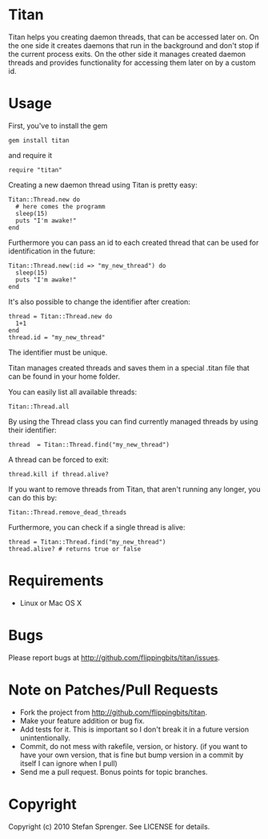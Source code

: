 Titan
======

Titan helps you creating daemon threads, that can be accessed later on. On the one side it creates daemons that run in the background and don't stop if the current process exits. On the other
side it manages created daemon threads and provides functionality for accessing them later on by a custom id.

Usage
======

First, you've to install the gem

    gem install titan

and require it

    require "titan"

Creating a new daemon thread using Titan is pretty easy:

    Titan::Thread.new do
      # here comes the programm
      sleep(15)
      puts "I'm awake!"
    end

Furthermore you can pass an id to each created thread that can be used for identification in the future:

    Titan::Thread.new(:id => "my_new_thread") do
      sleep(15)
      puts "I'm awake!"
    end

It's also possible to change the identifier after creation:

    thread = Titan::Thread.new do
      1+1
    end
    thread.id = "my_new_thread"

The identifier must be unique.

Titan manages created threads and saves them in a special .titan file that can be found in your home folder.

You can easily list all available threads:

    Titan::Thread.all

By using the Thread class you can find currently managed threads by using their identifier:

    thread  = Titan::Thread.find("my_new_thread")

A thread can be forced to exit:

    thread.kill if thread.alive?

If you want to remove threads from Titan, that aren't running any longer, you can do this by:

    Titan::Thread.remove_dead_threads

Furthermore, you can check if a single thread is alive:

    thread = Titan::Thread.find("my_new_thread")
    thread.alive? # returns true or false

Requirements
======

* Linux or Mac OS X

Bugs
======

Please report bugs at http://github.com/flippingbits/titan/issues.

Note on Patches/Pull Requests
======

* Fork the project from http://github.com/flippingbits/titan.
* Make your feature addition or bug fix.
* Add tests for it. This is important so I don't break it in a
  future version unintentionally.
* Commit, do not mess with rakefile, version, or history.
  (if you want to have your own version, that is fine but bump version in a commit by itself I can ignore when I pull)
* Send me a pull request. Bonus points for topic branches.

Copyright
======

Copyright (c) 2010 Stefan Sprenger. See LICENSE for details.
